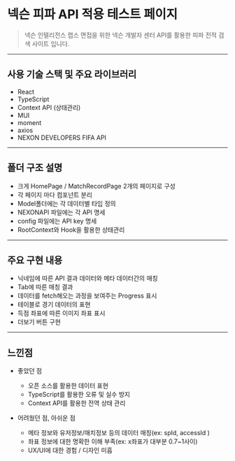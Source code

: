 # 넥슨 피파 API 적용 테스트 페이지

> 넥슨 인텔리전스 랩스 면접을 위한 넥슨 개발자 센터 API를 활용한 피파 전적 검색 사이트 입니다.

---

## 사용 기술 스택 및 주요 라이브러리

-   React
-   TypeScript
-   Context API (상태관리)
-   MUI
-   moment
-   axios
-   NEXON DEVELOPERS FIFA API

---

## 폴더 구조 설명

-   크게 HomePage / MatchRecordPage 2개의 페이지로 구성
-   각 페이지 마다 컴포넌트 분리
-   Model폴더에는 각 데이터별 타입 정의
-   NEXONAPI 파일에는 각 API 명세
-   config 파일에는 API key 명세
-   RootContext와 Hook을 활용한 상태관리

---

## 주요 구현 내용

-   닉네임에 따른 API 결과 데이터와 메타 데이터간의 매칭
-   Tab에 따른 매칭 결과
-   데이터를 fetch해오는 과정을 보여주는 Progress 표시
-   테이블로 경기 데이터의 표현
-   득점 좌표에 따른 이미지 좌표 표시
-   더보기 버튼 구현

---

## 느낀점

-   좋았던 점

    -   오픈 소스를 활용한 데이터 표현
    -   TypeScript를 활용한 오류 및 실수 방지
    -   Context API를 활용한 전역 상태 관리

-   어려웠던 점, 아쉬운 점
    -   메타 정보와 유저정보/매치정보 등의 데이터 매칭(ex: spId, accessId )
    -   좌표 정보에 대한 명확한 이해 부족(ex: x좌표가 대부분 0.7~1사이)
    -   UX/UI에 대한 경험 / 디자인 미흡
